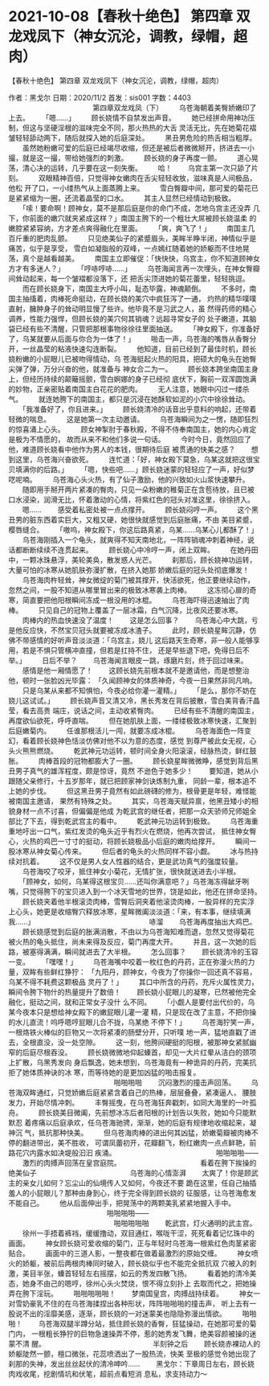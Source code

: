 # 2021-10-08【春秋十绝色】 第四章 双龙戏凤下（神女沉沦，调教，绿帽，超肉）



【春秋十绝色】 第四章 双龙戏凤下（神女沉沦，调教，绿帽，超肉）



 作者：黑戈尔 日期：2020/11/2 首发：sis001 字数：4403
 　　　　　　　　　　　　第四章双龙戏凤（下）
 　　乌苍海朝着美臀娇嫩印了上去。
 　　「嗯……」
 　　顾长娆情不自禁发出声音。
 　　她已经拼命用神功压制，但这与坚硬淫根的滋味完全不同，那火热热的大舌 灵活无比，先在她菊花褶皱轻轻舔动两下，随后就探入她的后庭深处。
 　　黑丑男危险的热舌相当粗厚。
 　　虽然她粉嫩可爱的后庭已经竭尽收缩，但还是被后者微微掰开，挤进去一小 撮，就是这一撮，带给她强烈的刺激。
 　　顾长娆的身子再度一颤。
 　　道心晃荡，清心决的运转，几乎要在这一刻失衡。
 　　哈！
 　　乌宫主第一次只舔了片刻。
 　　双眼精神百倍，只觉得神女嫩肉在舌尖轻轻收放，滋味真是人间极品，他松 开了口，一小缕热气从上面蒸腾上来。
 　　雪白臀瓣中间，那可爱的菊花已是紧紧缩为一圈，还流着晶莹的口水。
 　　其主人显然已经情动到极致。
 　　「嗦！要命啊！顾神女，莫不是那后庭是你的命门不成，怎地乌宫主还没弄 几下，你前面的嫩穴就夹紧成这样？」南国主胯下的一个粗壮大屌被顾长娆温柔 的嫩腔紧紧容纳，方才差点爽得融化在里面。
 　　「爽，爽飞了！」
 　　南国主几百斤重的肥肉乱颤。
 　　只见绝美仙子的紧蹙眉头，美眸半睁半闭，神情似乎是痛苦，似乎是享受， 雪白如凝脂般的双峰，一点嫣红随着她的娇躯而不住地晃荡，真个是越看越美。
 　　南国主立即催促：「快快快，乌宫主，你不知道顾神女方才有多迷人？」
 　　「哼哧哼哧……」
 　　乌苍海闻言再一次埋头，在神女臀瓣间耸动起来，每一个皱褶都没落下，还 把舌尖顶进她的菊花蕾里，轻轻挑逗。
 　　而在顾长娆身下，南国主大呼小叫，耻态毕露，神魂颠倒。
 　　不多时，南国主抽搐着，肉棒死命挺动，在顾长娆的美穴中疯狂泻了一通， 灼热的精华噗噗直射，臃肿身子的耸动明显慢了些许。他毕竟不是习武之人，虽 然得药师的精心调养，性能力强悍，但顾长娆的美穴何其销魂？远超寻常女子的 处子嫩道，其脑袋已经有些不清醒，只管把那根事物徐徐往里面抽送。
 　　「神女殿下，你准备好了，乌某就要从后面与你合为一体了！」
 　　啪击一声，乌苍海的嘴唇从香臀分开，一丝晶莹的粘液快速勾连断裂。
 　　他知道，目前已经到了最佳时机，顾长娆粉嫩的小屁眼儿已被吻得情动，乌 苍海挺起火热的阳具，把硕大的龟头在她臀尖弹了弹，万分兴奋的他，就准备与 神女合二为一。
 　　顾长娆本跨坐南国主身上，但经历持续的颠簸摇颤，雪白婀娜的身子已经彻 底伏下，胸前一双浑圆饱满的妙物，正亲密贴着南国主白花花的肥肉。
 　　无人注意，她眼中闪过一缕杀气。
 　　就连她胯下的南国主，都只是沉浸在她酥软如泥的小穴中徐徐耸动。
 　　「我准备好了，你且进来。」
 　　顾长娆清冷的话音出乎意料的响起，还带着轻微的喘息。
 　　这是她第一次主动邀请。
 　　乌苍海瞬间为之一愣，随即狂烈的惊喜涌上心头。
 　　顾女神掣肘于春秋殿，不得不侍奉南国主，她的内心肯定是极为不情愿的， 故而从来不和他们多说一句话。
 　　今时今日，竟然回应了他，难道顾长娆看中他作为男人的本钱，很期待后庭 被贯通的快美之感？
 　　想到这里，乌苍海兴奋欲死。
 　　连忙道：「好，神女殿下莫急，乌某这就把这很宝贝填满你的后路。」
 　　「嗯，快些吧……」顾长娆迷蒙的轻轻应了一声，好似梦呓呢喃。
 　　乌苍海心头火热，有了仙子激励，他的兴致如火山浆快速攀升。
 　　随即用手掰开两片紧凑的臀肉，只见一朵粉嫩的稚菊正在含苞待放，且已被 口水浸染，润滑无比，怀着激动的心情，将紫红色的冠头对准这里，徐徐挤入。
 　　嗯……
 　　感受着私密处被一点点撑开。
 　　顾长娆闷哼一声。
 　　这个黑丑男的脏东西着实巨大，又粗又硬，她很快就感觉到后庭胀痛，不由 美目紧蹙，樱唇缝合。
 　　「嗷呜，神女殿下，你这后路真紧，乌某……乌某心儿都酥了！」
 　　乌苍海刚插入一个龟头，就爽得不知天南地北，一阵阵销魂冲刺着神经，说 话都断断续续不连贯起来。
 　　顾长娆心中冷哼一声，闭上双眸。
 　　在她丹田中，一颗冰珠悬浮，美轮美奂，散发惑人光芒。
 　　刹那后，顾长娆神功运转，大量可怕的冰寒从她肌肤弥漫扩散，在挤入她那 娇嫩后庭的冠头处彻底爆发！
 　　乌苍海肉杵轻耸，神女微绽的菊门被其撑开，快活欲死，他正要继续动作， 忽然之间，一股不知道从哪里冒出来的极致冰寒袭上肉棒。
 　　这冻彻心扉的奇寒，简直要把他阳根瞬间冻成一根没用的冰棍。
 　　乌苍海吓得迅速抽出了肉棒。
 　　只见自己的冠物上覆盖了一层冰霜，白气沉降，比夜风还要冰寒。
 　　肉棒内的热血快速没了温度！
 　　这是怎么回事？
 　　乌苍海心中大跳，亏是他反应快，不然宝贝冠头就要被冻成冰渣子。
 　　此时，顾长娆星眸沉静，仿佛不带感情的好听声音淡淡道：「乌宫主，娆儿 这后路天生奇寒，非一般人能够享用，若是不惧只管横冲直撞，但若是扛持不住， 还是早些退下吧，免得日后不举。」
 　　日后不举？
 　　乌苍海闻言眼皮一跳，琢磨片刻，终于回过味来。
 　　感情是他一厢情愿了！
 　　这顾长娆先前根本就不是邀请他，而是想整治他，顿时一张脸凶光毕露： 「久闻顾神女的体质神奇，今夜一日果然非同凡响。
 　　只是乌某从来都不知惧怕，今夜必给你灌一灌精。」
 　　「是么，那你不妨在娆儿这试试。」
 　　顾长娆声音又清又冷，黑长秀发在背后披散，雪白美背香汗晶莹，看去高贵 端庄，说话之间，主动收紧臀肉。
 　　已经有些不清醒的南国主，再度欲仙欲死，呼呼直喘。
 　　但在她肌肤上面，一缕缕极致冰寒快速，汇聚到后庭嫩菊内。
 　　任谁那根活儿一闯，就要冻成冰棍。
 　　乌苍海面色一阵变幻，看着顾长娆神色恬淡仿佛对他不以为意的态度，感觉 到尊严被此女无视，心头火熊熊燃烧。
 　　乾武神元功运转，顿时间全身火阳滚滚，经脉热烫，鲜红鼓胀。
 　　肉棒首段的冠物都膨大了一圈。
 　　顾长娆星眸微微睁，感觉到背后黑丑男子真气的雄浑程度，颇是惊讶，竟然 不逊色于她多少！
 　　要知道，她从小跟随父亲修行，十五岁那年，就已把顾家神剑诀炼制九重， 同龄一辈，根本追不上她的步伐。
 　　但这黑丑男子竟然有如此磅礴的修为，根骨更是年轻，难怪能被南国主邀请， 果然有特殊之处。
 　　其实，乌苍海天赋异禀，他黑丑矮小的相貌身材一点不讨喜，但偏偏是他成 为乾武宫的继任者，把那一众天骄师兄师姐全部比了下去，得到乾武宫主的看中。
 　　乾武神元功运转到极致。
 　　乌苍海重重地吁出一口气，紫红发烫的龟头近乎有烈火在燃烧，他再次尝试， 抵住神女臀心，火热的鸡巴一寸寸的挺动，将顾长娆极品小后庭的嫩肉给撑开。
 　　瞬间一股冰寒从神女菊心传来。
 　　但后者的龟头的火热同样不容小觑。
 　　冰与热持续对抗着。
 　　这不仅是男人女人性器的结合，更是武功真气的强度较量。
 　　乌苍海咬了咬牙，抵住神女小菊花，无情扩张，很快就送进去小半根。
 　　「顾神女，如何，乌某得这根宝贝……还叫你满意吧？」乌苍海冻得龇牙咧 嘴，只觉得胯下的宝贝进入到一个冰天雪地的世界，饶是如此，他还在拼命坚持。
 　　顾长娆夹着他半根滚烫肉棒，雪臀后洞夹着他滚烫肉棒，一股异样的充实浮 上心头，她更是收缩臀穴释放冰寒，星眸微阖淡淡道：「来，有本事，继续填满 我……」
 　　　　　　　　　　　　　　　　哧溜
 　　乌苍海再度抽出大鸡巴。
 　　顾长娆感觉到后庭的胀满消散，不由以为乌苍海知难而退，忽然又觉得菊花 被火热的龟头抵住，尚未来得及反应，菊门再度大开。
 　　并且，这一次她的后路，被塞得满满，瞬间就进去了大半根。
 　　怎么回事？
 　　顾长娆清冷的玉容一变。
 　　「嘿嘿！」
 　　乌苍海嘴中咬着一枚红色的丹药，正在弥漫火热的力量，双眸有些鲜红狰狞： 「九阳丹，顾神女，今夜为了你操你一回还真不容易，乌某不得不耗费这颗极品 灵丹了！」
 　　其口中所含的丹药，充斥火属性灵力，瞬间令胯下物什的热量提升了数倍！
 　　顾长娆小屁眼儿的凝寒，已然被他完全融化，挺动之间，就和正常女子没什 么不同。
 　　「小觑人是要付出代价的，乌某今夜本只是想给神女殿下的嫩屁眼儿灌一灌 精，只是现在改了主意，不把你操的水儿直流！呜呼嗯哼屁眼儿合不拢，乌某绝 不停下！」
 　　乌苍海狞笑一声，一根烙铁火棒似的巨物又一次将紧凑的肠壁分开，只听噗 地一声，猛地直戳了进去，全根直没，没一处空隙。
 　　这一刻，他胯间硬挺的阳根，被那神女紧腻幽窄的后庭尽根吞没。
 　　顾长娆微微地仰起螓首，却见一大片红晕从洁白的颈项上扩散，乌黑秀发向 身后飘逸，她未想到，乌苍海竟有一种诡异的丹药，完美抗拒了她体质神诀的冰 寒，而等待她的是更加凶猛的啪击报复。
 　　　　　　　　　　　　　　　啪啪啪啪
 　　沉闷激烈的撞击声回荡。
 　　乌苍海双眸通红，只觉娇嫩后庭紧紧含着自己的热棒，层层叠叠，紧凑逼人， 腰肢发力，开始尽情冲刺。
 　　丰臀摇曳，在乌苍海狂奔戳刺，如同大海里的一叶孤舟。
 　　顾长娆美目微阖，先前想冰冻后者阳根的计划告以失败，她如今只能默默忍 着疼痛以后庭承欢，任乌苍海驰骋，渐渐，她的后庭有规律地收缩起来，凝神沉 气，抵抗那种快美。
 　　但乌苍海肉棒的进出何其凶猛，娇嫩菊瓣被肉棒不停的翻进带出，美不胜收， 可谓凤蕾初开，花瓣翻飞，粉红嫩肉一点点鲜艳，前路花穴内露水如决堤般汩汩 疾涌。
 　　　　　　　　　　　　　　啪啪啪啪——
 　　激烈的肉搏声回荡在皇宫庭院。
 　　　　　　　　　　　看着在胯下挨操的绝美仙子
 　　　　　　　　　　　　　乌苍海的心情澎湃
 　　太爽了！你是顾武主的亲女儿如何？忘尘山的仙境传人又如何，今夜还不要 跪在这里，任自己抽插羞人的小屁眼儿？那种由身到心，终于完全得到顾长娆的 征服感，让乌苍海愈发不能自己。
 　　他从后面伸出手，把晃荡中的两颗美乳紧紧地握入手中。
 　　　　　　　　　　　　　　啪啪啪啪——
 　　　　　　　　　　　　　　　啪啪啪啪啪
 　　乾武宫，灯火通明的武主宫。
 　　徐州一手捂着裤裆，缓缓撸动，双目通红，喉咙干涩，死死看着记忆珠中的 画面。
 　　神女顾长娆可爱收缩的菊门，正与年轻时乌苍海一根紫红色肉茎紧密贴合。
 　　画面中的三道人影，一整夜都在做着最激烈的原始交缠。
 　　神女喷火的娇躯，被前后两根肉棒同时破入，顾长娆似乎也不能完全抵抗双 穴被入的刺激，美目半张，螓首轻轻左右摇摆，如云的秀发四散飞扬。
 　　看着她的清冷美态，她身不由己的嗯哼，徐州心头火焚烧，恨不得立刻扑上 去取而代之，把她操弄在胯下淫玩。
 　　啪啪啪啪啪！
 　　梦南国皇宫，肉搏战持续着。
 　　神女一对雪奶豪乳不住的在乌苍海揉捏出各种形状，阵阵啪啪啪的撞击声， 听上去有一股说不出的淫靡美感，逐渐，顾长娆的一对迷蒙美也隐隐弥漫出情欲。
 　　啪啪啪！
 　　乌苍海双腿半蹲分站，抵住顾长娆的香臀，狂猛操动，在她那可爱的菊门内， 一根粗长狰狞的巨物急速操弄不停，惹的她秀发飞舞，绝美容颜被操的迷蒙不清 醒。
 　　　　　　　　　　　　　　　半刻钟之后
 　　顾长娆赤裸动人的娇躯陡然一颤，檀口微张，花蕊喷洒出了一股热流，快美 至极的感觉令她出现了刹那的失神，发出丝丝起伏的清冷呻吟……
 　　黑戈尔：下章周日左右，顾长娆肉戏收尾，挖剧情坑和伏笔，超前点看短消 息私，求支持动力～



